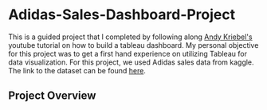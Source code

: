 # Adidas-Sales-Dashboard-Project
This is a guided project that I completed by following along [Andy Kriebel's](https://www.youtube.com/watch?v=3w4s_6r3B6A&ab_channel=AndyKriebel) youtube tutorial on how to build a tableau dashboard. My personal objective for this project was to get a first hand experience on utilizing Tableau for data visualization. For this project, we used Adidas sales data from kaggle. The link to the dataset can be found [here](https://www.kaggle.com/datasets/vishwas199728/adidas-sales-data).
## Project Overview
